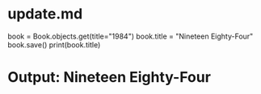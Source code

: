 # update.md

book = Book.objects.get(title="1984")
book.title = "Nineteen Eighty-Four"
book.save()
print(book.title)  
# Output: Nineteen Eighty-Four